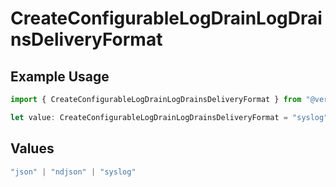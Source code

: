 # CreateConfigurableLogDrainLogDrainsDeliveryFormat

## Example Usage

```typescript
import { CreateConfigurableLogDrainLogDrainsDeliveryFormat } from "@vercel/sdk/models/operations/createconfigurablelogdrain.js";

let value: CreateConfigurableLogDrainLogDrainsDeliveryFormat = "syslog";
```

## Values

```typescript
"json" | "ndjson" | "syslog"
```